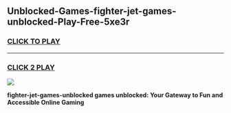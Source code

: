 
## Unblocked-Games-fighter-jet-games-unblocked-Play-Free-5xe3r
<h3>
<a href="https://premium76.site?title=fighter-jet-games-unblocked&ref=21A">CLICK TO PLAY</a></h3>
<hr>

<h3>
<a href="https://premium76.site?title=fighter-jet-games-unblocked&ref=21A">CLICK 2 PLAY</a>
  
</h3>

<a href="https://premium76.site?title=fighter-jet-games-unblocked&ref=21A"><img src="https://clearcache.store/games.png"></a>


**fighter-jet-games-unblocked games unblocked: Your Gateway to Fun and Accessible Online Gaming**
